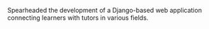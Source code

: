 
Spearheaded the development of a Django-based web application connecting learners with tutors in various fields. 
